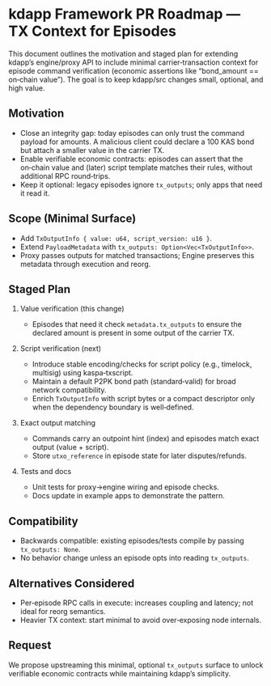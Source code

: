 # kdapp Framework PR Roadmap — TX Context for Episodes

This document outlines the motivation and staged plan for extending kdapp’s
engine/proxy API to include minimal carrier‑transaction context for episode command
verification (economic assertions like “bond_amount == on‑chain value”). The goal is to
keep kdapp/src changes small, optional, and high value.

## Motivation
- Close an integrity gap: today episodes can only trust the command payload for amounts.
  A malicious client could declare a 100 KAS bond but attach a smaller value in the carrier TX.
- Enable verifiable economic contracts: episodes can assert that the on‑chain value and (later)
  script template matches their rules, without additional RPC round‑trips.
- Keep it optional: legacy episodes ignore `tx_outputs`; only apps that need it read it.

## Scope (Minimal Surface)
- Add `TxOutputInfo { value: u64, script_version: u16 }`.
- Extend `PayloadMetadata` with `tx_outputs: Option<Vec<TxOutputInfo>>`.
- Proxy passes outputs for matched transactions; Engine preserves this metadata through
  execution and reorg.

## Staged Plan
1) Value verification (this change)
   - Episodes that need it check `metadata.tx_outputs` to ensure the declared amount is present
     in some output of the carrier TX.

2) Script verification (next)
   - Introduce stable encoding/checks for script policy (e.g., timelock, multisig) using kaspa‑txscript.
   - Maintain a default P2PK bond path (standard‑valid) for broad network compatibility.
   - Enrich `TxOutputInfo` with script bytes or a compact descriptor only when the dependency
     boundary is well‑defined.

3) Exact output matching
   - Commands carry an outpoint hint (index) and episodes match exact output (value + script).
   - Store `utxo_reference` in episode state for later disputes/refunds.

4) Tests and docs
   - Unit tests for proxy→engine wiring and episode checks.
   - Docs update in example apps to demonstrate the pattern.

## Compatibility
- Backwards compatible: existing episodes/tests compile by passing `tx_outputs: None`.
- No behavior change unless an episode opts into reading `tx_outputs`.

## Alternatives Considered
- Per‑episode RPC calls in execute: increases coupling and latency; not ideal for reorg semantics.
- Heavier TX context: start minimal to avoid over‑exposing node internals.

## Request
We propose upstreaming this minimal, optional `tx_outputs` surface to unlock verifiable
economic contracts while maintaining kdapp’s simplicity.
